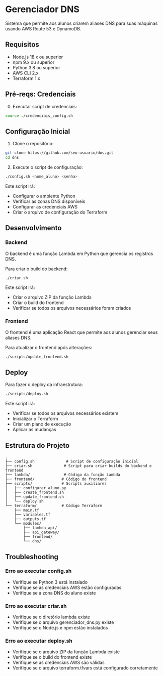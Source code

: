 # Gerenciador DNS

Sistema que permite aos alunos criarem aliases DNS para suas máquinas usando AWS Route 53 e DynamoDB.

## Requisitos

- Node.js 18.x ou superior
- npm 9.x ou superior
- Python 3.8 ou superior
- AWS CLI 2.x
- Terraform 1.x

## Pré-reqs: Credenciais

0. Executar script de credenciais:
```bash
source ./credenciais_config.sh
```

## Configuração Inicial

1. Clone o repositório:
```bash
git clone https://github.com/seu-usuario/dns.git
cd dns
```

2. Execute o script de configuração:
```bash
./config.sh <nome_aluno> <senha>
```

Este script irá:
- Configurar o ambiente Python
- Verificar as zonas DNS disponíveis
- Configurar as credenciais AWS
- Criar o arquivo de configuração do Terraform

## Desenvolvimento

### Backend

O backend é uma função Lambda em Python que gerencia os registros DNS.

Para criar o build do backend:
```bash
./criar.sh
```

Este script irá:
- Criar o arquivo ZIP da função Lambda
- Criar o build do frontend
- Verificar se todos os arquivos necessários foram criados

### Frontend

O frontend é uma aplicação React que permite aos alunos gerenciar seus aliases DNS.

Para atualizar o frontend após alterações:
```bash
./scripts/update_frontend.sh
```

## Deploy

Para fazer o deploy da infraestrutura:
```bash
./scripts/deploy.sh
```

Este script irá:
- Verificar se todos os arquivos necessários existem
- Inicializar o Terraform
- Criar um plano de execução
- Aplicar as mudanças

## Estrutura do Projeto

```
.
├── config.sh              # Script de configuração inicial
├── criar.sh              # Script para criar builds do backend e frontend
├── lambda/               # Código da função Lambda
├── frontend/            # Código do frontend
├── scripts/             # Scripts auxiliares
│   ├── configurar_aluno.py
│   ├── create_frontend.sh
│   ├── update_frontend.sh
│   └── deploy.sh
└── terraform/           # Código Terraform
    ├── main.tf
    ├── variables.tf
    ├── outputs.tf
    └── modules/
        ├── lambda_api/
        ├── api_gateway/
        ├── frontend/
        └── dns/
```

## Troubleshooting

### Erro ao executar config.sh
- Verifique se Python 3 está instalado
- Verifique se as credenciais AWS estão configuradas
- Verifique se a zona DNS do aluno existe

### Erro ao executar criar.sh
- Verifique se o diretório lambda existe
- Verifique se o arquivo gerenciador_dns.py existe
- Verifique se o Node.js e npm estão instalados

### Erro ao executar deploy.sh
- Verifique se o arquivo ZIP da função Lambda existe
- Verifique se o build do frontend existe
- Verifique se as credenciais AWS são válidas
- Verifique se o arquivo terraform.tfvars está configurado corretamente 
